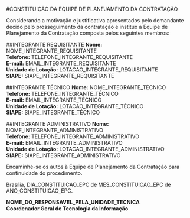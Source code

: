 #CONSTITUIÇÂO DA EQUIPE DE PLANEJAMENTO DA CONTRATAÇÂO

Considerando a motivação e justificativa apresentados pelo demandante decido 
pelo prosseguimento da contratação e instituo a Equipe de Planejamento da 
Contratação composta pelos seguintes membros:

##INTEGRANTE REQUISITANTE 
**Nome:** NOME_INTEGRANTE_REQUISITANTE   
**Telefone:** TELEFONE_INTEGRANTE_REQUISITANTE  
**E-mail:** EMAIL_INTEGRANTE_REQUISITANTE  
**Unidade de Lotação:** LOTACAO_INTEGRANTE_REQUISITANTE  
**SIAPE:** SIAPE_INTEGRANTE_REQUISITANTE  
  
##INTEGRANTE TÉCNICO 
**Nome:** NOME_INTEGRANTE_TÉCNICO   
**Telefone:** TELEFONE_INTEGRANTE_TÉCNICO  
**E-mail:** EMAIL_INTEGRANTE_TÉCNICO   
**Unidade de Lotação:** LOTACAO_INTEGRANTE_TÉCNICO  
**SIAPE:** SIAPE_INTEGRANTE_TÉCNICO  
  
##INTEGRANTE ADMINISTRATIVO 
**Nome:** NOME_INTEGRANTE_ADMINISTRATIVO  
**Telefone:** TELEFONE_INTEGRANTE_ADMINISTRATIVO  
**E-mail:** EMAIL_INTEGRANTE_ADMINISTRATIVO  
**Unidade de Lotação:** LOTACAO_INTEGRANTE_ADMINISTRATIVO  
**SIAPE:** SIAPE_INTEGRANTE_ADMINISTRATIVO  
   
     
Encaminhe-se os autos à Equipe de Planejamento da Contratação para continuidade do procedimento.  

Brasília, DIA_CONSTITUICAO_EPC de MES_CONSTITUICAO_EPC de ANO_CONSTITUICAO_EPC.   
  
  
  
**NOME_DO_RESPONSAVEL_PELA_UNIDADE_TECNICA**    
**Coordenador Geral de Tecnologia da Informação**   

